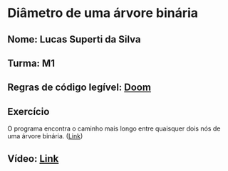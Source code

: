 # Diâmetro de uma árvore binária

## Nome: Lucas Superti da Silva
## Turma: M1
## Regras de código legível: [Doom][doomConventions]
## Exercício
O programa encontra o caminho mais longo entre quaisquer dois nós de uma árvore binária. ([Link][exercicio])
## Vídeo: [Link][video]

[doomConventions]: https://fabiensanglard.net/fd_proxy/doom3/CodeStyleConventions.pdf
[video]: https://drive.google.com/file/d/1o25-PeqBANjqSvlO7H6-AZTze06KpSpb/view?usp=share_link
[exercicio]: https://e-aula.ufpel.edu.br/pluginfile.php/1624242/mod_assign/introattachment/0/t3-1%20Di%C3%A2metro%20de%20uma%20%C3%A1rvore%20bin%C3%A1ria.pdf
